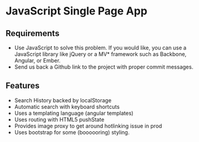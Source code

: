 # JavaScript Single Page App

## Requirements

- Use JavaScript to solve this problem. If you would like, you can use a JavaScript library like jQuery or a MV* framework such as Backbone, Angular, or Ember.
- Send us back a Github link to the project with proper commit messages.

## Features

* Search History backed by localStorage
* Automatic search with keyboard shortcuts
* Uses a templating language (angular templates)
* Uses routing with HTML5 pushState
* Provides image proxy to get around hotlinking issue in prod
* Uses bootstrap for some (boooooring) styling.
